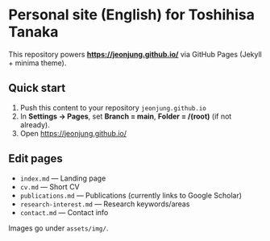 # Personal site (English) for Toshihisa Tanaka

This repository powers **https://jeonjung.github.io/** via GitHub Pages (Jekyll + minima theme).

## Quick start
1. Push this content to your repository `jeonjung.github.io`
2. In **Settings → Pages**, set **Branch = main**, **Folder = /(root)** (if not already).
3. Open https://jeonjung.github.io/

## Edit pages
- `index.md` — Landing page
- `cv.md` — Short CV
- `publications.md` — Publications (currently links to Google Scholar)
- `research-interest.md` — Research keywords/areas
- `contact.md` — Contact info

Images go under `assets/img/`.
